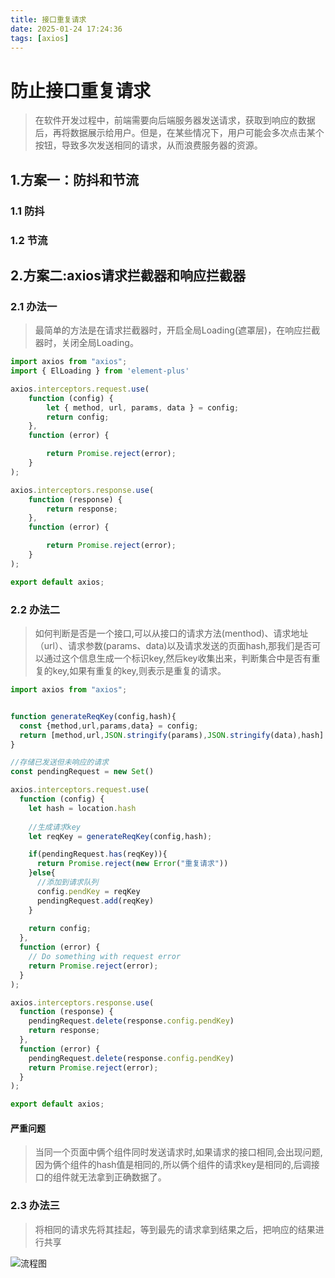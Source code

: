 ```yaml
---
title: 接口重复请求
date: 2025-01-24 17:24:36
tags: [axios]
---
```


# 防止接口重复请求

> 在软件开发过程中，前端需要向后端服务器发送请求，获取到响应的数据后，再将数据展示给用户。但是，在某些情况下，用户可能会多次点击某个按钮，导致多次发送相同的请求，从而浪费服务器的资源。

## 1.方案一：防抖和节流

### 1.1 防抖

### 1.2 节流


## 2.方案二:axios请求拦截器和响应拦截器

### 2.1 办法一
>最简单的方法是在请求拦截器时，开启全局Loading(遮罩层)，在响应拦截器时，关闭全局Loading。

```js
import axios from "axios";
import { ElLoading } from 'element-plus'

axios.interceptors.request.use(
    function (config) {
        let { method, url, params, data } = config;
        return config;
    },
    function (error) {

        return Promise.reject(error);
    }
);

axios.interceptors.response.use(
    function (response) {
        return response;
    },
    function (error) {

        return Promise.reject(error);
    }
);

export default axios;
```

### 2.2 办法二

>如何判断是否是一个接口,可以从接口的请求方法(menthod)、请求地址（url）、请求参数(params、data)以及请求发送的页面hash,那我们是否可以通过这个信息生成一个标识key,然后key收集出来，判断集合中是否有重复的key,如果有重复的key,则表示是重复的请求。

```js
import axios from "axios";


function generateReqKey(config,hash){
  const {method,url,params,data} = config;
  return [method,url,JSON.stringify(params),JSON.stringify(data),hash].join("&");
}

//存储已发送但未响应的请求
const pendingRequest = new Set()

axios.interceptors.request.use(
  function (config) {
    let hash = location.hash
    
    //生成请求key
    let reqKey = generateReqKey(config,hash);

    if(pendingRequest.has(reqKey)){
      return Promise.reject(new Error("重复请求"))
    }else{
      //添加到请求队列
      config.pendKey = reqKey
      pendingRequest.add(reqKey)
    }
        
    return config;
  },
  function (error) {
    // Do something with request error
    return Promise.reject(error);
  }
);

axios.interceptors.response.use(
  function (response) {
    pendingRequest.delete(response.config.pendKey)
    return response;
  },
  function (error) {
    pendingRequest.delete(response.config.pendKey)
    return Promise.reject(error);
  }
);

export default axios;

```


#### 严重问题
> 当同一个页面中俩个组件同时发送请求时,如果请求的接口相同,会出现问题,因为俩个组件的hash值是相同的,所以俩个组件的请求key是相同的,后调接口的组件就无法拿到正确数据了。

### 2.3 办法三

> 将相同的请求先将其挂起，等到最先的请求拿到结果之后，把响应的结果进行共享

![流程图](image3.png)